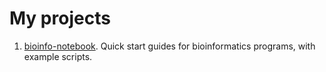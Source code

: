 # My projects
1. [bioinfo-notebook](https://rnnh.github.io/bioinfo-notebook). Quick start guides for bioinformatics programs, with example scripts.
